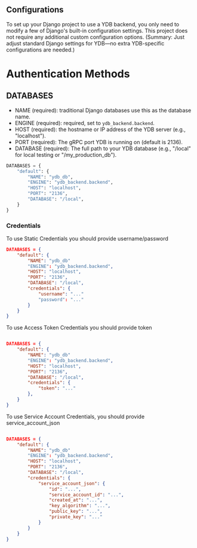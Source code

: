 Configurations
---

To set up your Django project to use a YDB backend, you only need to modify a few of Django's built-in configuration settings. This project does not require any additional custom configuration options.
(Summary: Just adjust standard Django settings for YDB—no extra YDB-specific configurations are needed.)

# Authentication Methods
## DATABASES

- NAME (required): traditional Django databases use this as the database name.
- ENGINE (required): required, set to `ydb_backend.backend`.
- HOST (required): the hostname or IP address of the YDB server (e.g., "localhost").
- PORT (required): The gRPC port YDB is running on (default is 2136).
- DATABASE (required): The full path to your YDB database (e.g., "/local" for local testing or "/my_production_db").

 ```python
 DATABASES = {
     "default": {
         "NAME": "ydb_db",
         "ENGINE": "ydb_backend.backend",
         "HOST": "localhost",
         "PORT": "2136",
         "DATABASE": "/local",
     }
 }
 ```

### Credentials

To use Static Credentials you should provide username/password

```json
DATABASES = {
    "default": {
        "NAME": "ydb_db"
        "ENGINE": "ydb_backend.backend",
        "HOST": "localhost",
        "PORT": "2136",
        "DATABASE": "/local",
        "credentials": {
            "username": "..."
            "password": "..."
        }
    }
}
```

To use Access Token Credentials you should provide token

```json

DATABASES = {
    "default": {
        "NAME": "ydb_db"
        "ENGINE": "ydb_backend.backend",
        "HOST": "localhost",
        "PORT": "2136",
        "DATABASE": "/local",
        "credentials": {
            "token": "..."
        },
    }
}
```

To use Service Account Credentials, you should provide service_account_json

```json

DATABASES = {
    "default": {
        "NAME": "ydb_db"
        "ENGINE": "ydb_backend.backend",
        "HOST": "localhost",
        "PORT": "2136",
        "DATABASE": "/local",
        "credentials": {
            "service_account_json": {
                "id": "...",
                "service_account_id": "...",
                "created_at": "...",
                "key_algorithm": "...",
                "public_key": "...",
                "private_key": "..."
            }
        }
    }
}
```